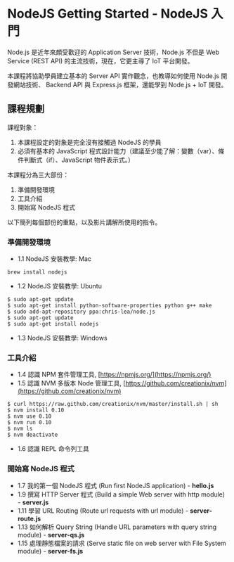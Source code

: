 # NodeJS Getting Started - NodeJS 入門

Node.js 是近年來頗受歡迎的 Application Server 技術，Node.js 不但是 Web Service (REST API) 的主流技術，現在，它更主導了 IoT 平台開發。

本課程將協助學員建立基本的 Server API 實作觀念，也教導如何使用 Node.js 開發網站技術、 Backend API 與 Express.js 框架，還能學到 Node.js + IoT 開發。


## 課程規劃

課程對象：

1. 本課程設定的對象是完全沒有接觸過 NodeJS 的學員
2. 必須有基本的 JavaScript 程式設計能力（建議至少能了解：變數（var）、條件判斷式（if）、JavaScript 物件表示式。）

本課程分為三大部份：

1. 準備開發環境
2. 工具介紹
3. 開始寫 NodeJS 程式

以下簡列每個部份的重點，以及影片講解所使用的指令。

### 準備開發環境

* 1.1 NodeJS 安裝教學: Mac

```
brew install nodejs
```

* 1.2 NodeJS 安裝教學: Ubuntu 

```
$ sudo apt-get update
$ sudo apt-get install python-software-properties python g++ make
$ sudo add-apt-repository ppa:chris-lea/node.js
$ sudo apt-get update
$ sudo apt-get install nodejs
```

* 1.3 NodeJS 安裝教學: Windows


### 工具介紹

* 1.4 認識 NPM 套件管理工具, [https://npmjs.org/](https://npmjs.org/)
* 1.5 認識 NVM 多版本 Node 管理工具, [https://github.com/creationix/nvm](https://github.com/creationix/nvm)

```
$ curl https://raw.github.com/creationix/nvm/master/install.sh | sh
$ nvm install 0.10
$ nvm use 0.10
$ nvm run 0.10
$ nvm ls
$ nvm deactivate
```

* 1.6 認識 REPL 命令列工具

### 開始寫 NodeJS 程式

* 1.7 我的第一個 NodeJS 程式 (Run first NodeJS application) - **hello.js**
* 1.9 撰寫 HTTP Server 程式 (Build a simple Web server with http module) - **server.js**
* 1.11 學習 URL Routing (Route url requests with url module) - **server-route.js**
* 1.13 如何解析 Query String (Handle URL parameters with query string module)  - **server-qs.js**
* 1.15 處理靜態檔案的請求 (Serve static file on web server with File System module) - **server-fs.js**


